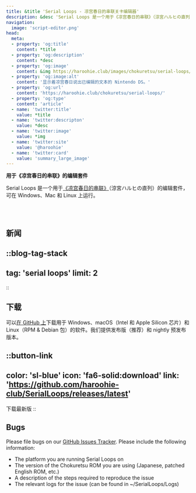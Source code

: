 ```yaml
---
title: &title 'Serial Loops - 凉宫春日的串联关卡编辑器'
description: &desc 'Serial Loops 是一个用于《凉宫春日的串联》（涼宮ハルヒの直列）的关卡编辑器，可在 Windows、Mac 和 Linux 上运行。'
navigation:
  image: 'script-editor.png'
head:
  meta:
  - property: 'og:title'
    content: *title
  - property: 'og:description'
    content: *desc
  - property: 'og:image'
    content: &img https://haroohie.club/images/chokuretsu/serial-loops/script-editor.png
  - property: 'og:image:alt'
    content: '显示着凉宫春日说出已编辑的文本的 Nintendo DS。'
  - property: 'og:url'
    content: 'https://haroohie.club/chokuretsu/serial-loops/'
  - property: 'og:type'
    content: 'article'
  - name: 'twitter:title'
    value: *title
  - name: 'twitter:descripton'
    value: *desc
  - name: 'twitter:image'
    value: *img
  - name: 'twitter:site'
    value: '@haroohie'
  - name: 'twitter:card'
    value: 'summary_large_image'
---
```

<b class="sl-header">用于《凉宫春日的串联》的编辑套件</b> 

Serial Loops 是一个用于[《凉宫春日的串联》](/zh-hans/chokuretsu)（涼宮ハルヒの直列）的编辑套件，可在 Windows、Mac 和 Linux 上运行。

<br />
<br />

## 新闻
::blog-tag-stack
---
tag: 'serial loops'
limit: 2
---
::

## 下载
可以[在 GitHub 上](https://github.com/haroohie-club/SerialLoops/release)下载用于 Windows、macOS（Intel 和 Apple Silicon 芯片）和 Linux（RPM & Debian 包）的软件。我们提供发布版（推荐）和 nightly 预发布版本。


::button-link
---
color: 'sl-blue'
icon: 'fa6-solid:download'
link: 'https://github.com/haroohie-club/SerialLoops/releases/latest'
---
下载最新版
::


## Bugs
Please file bugs on our [GitHub Issues Tracker](https://github.com/haroohie-club/SerialLoops). Please include the following information:
* The platform you are running Serial Loops on
* The version of the Chokuretsu ROM you are using (Japanese, patched English ROM, etc.)
* A description of the steps required to reproduce the issue
* The relevant logs for the issue (can be found in ~/SerialLoops/Logs)